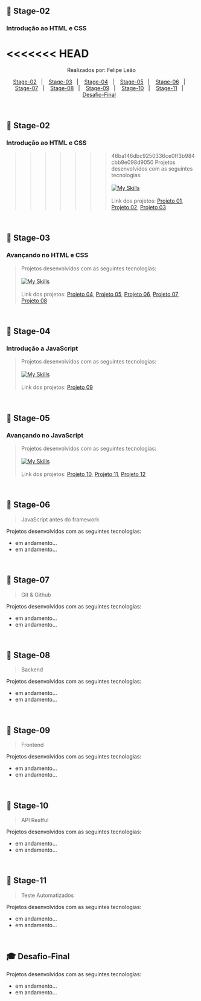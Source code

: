  ## 🚀 Stage-02  
  ### Introdução ao HTML e CSS

<<<<<<< HEAD
=======
  <p align="center">
  Realizados por: Felipe Leão
  </p>

  <p align="center">
    <a href="#-Stage-02">Stage-02</a>&nbsp;&nbsp;&nbsp;|&nbsp;&nbsp;&nbsp;
    <a href="#-Stage-03">Stage-03</a>&nbsp;&nbsp;&nbsp;|&nbsp;&nbsp;&nbsp;
    <a href="#-Stage-04">Stage-04</a>&nbsp;&nbsp;&nbsp;|&nbsp;&nbsp;&nbsp;
    <a href="#-Stage-05">Stage-05</a>&nbsp;&nbsp;&nbsp;|&nbsp;&nbsp;&nbsp;
    <a href="#-Stage-06">Stage-06</a>&nbsp;&nbsp;&nbsp;|&nbsp;&nbsp;&nbsp;
    <a href="#-Stage-07">Stage-07</a>&nbsp;&nbsp;&nbsp;|&nbsp;&nbsp;&nbsp;
    <a href="#-Stage-08">Stage-08</a>&nbsp;&nbsp;&nbsp;|&nbsp;&nbsp;&nbsp;
    <a href="#-Stage-09">Stage-09</a>&nbsp;&nbsp;&nbsp;|&nbsp;&nbsp;&nbsp;
    <a href="#-Stage-10">Stage-10</a>&nbsp;&nbsp;&nbsp;|&nbsp;&nbsp;&nbsp;    
    <a href="#-Stage-11">Stage-11</a>&nbsp;&nbsp;&nbsp;|&nbsp;&nbsp;&nbsp;    
    <a href="#-Desafio-Final">Desafio-Final</a>&nbsp;&nbsp;&nbsp;
  </p>

 
  <br>
   


  ## 🚀 Stage-02  
  ### Introdução ao HTML e CSS

>>>>>>> 46ba146dbc9250336ce0ff3b984cbb9e098d9050
  > Projetos desenvolvidos com as seguintes tecnologias:
  <br><br>[![My Skills](https://skillicons.dev/icons?i=html,css)](https://skillicons.dev)<br><br>
  > Link dos projetos:
  > [Projeto 01](https://github.com/felipepleao/courseProjects-rocketseat/tree/main/projeto01--stg-02),
  > [Projeto 02](https://github.com/felipepleao/courseProjects-rocketseat/tree/main/projeto02--stg-02),
  > [Projeto 03](https://github.com/felipepleao/courseProjects-rocketseat/tree/main/projeto03--stg-02)
  <br>
  
  ## 🚀 Stage-03
  ### Avançando no HTML e CSS

  > Projetos desenvolvidos com as seguintes tecnologias:
  <br><br>[![My Skills](https://skillicons.dev/icons?i=html,css)](https://skillicons.dev)<br><br>
  > Link dos projetos:
  > [Projeto 04](https://github.com/felipepleao/courseProjects-rocketseat/tree/main/projeto04--stg-03),
  > [Projeto 05](https://github.com/felipepleao/courseProjects-rocketseat/tree/main/projeto05--stg-03),
  > [Projeto 06](https://github.com/felipepleao/courseProjects-rocketseat/tree/main/projeto06--stg-03),
  > [Projeto 07](https://github.com/felipepleao/courseProjects-rocketseat/tree/main/projeto07--stg-03),
  > [Projeto 08](https://github.com/felipepleao/courseProjects-rocketseat/tree/main/projeto08--stg-03)
  <br>
  
  ## 🚀 Stage-04
  ### Introdução a JavaScript

  > Projetos desenvolvidos com as seguintes tecnologias:
  <br><br>[![My Skills](https://skillicons.dev/icons?i=js)](https://skillicons.dev)<br><br>
  > Link dos projetos:
  > [Projeto 09](https://github.com/felipepleao/courseProjects-rocketseat/tree/main/projeto09--stg-04)
  <br>
  
  ## 🚀 Stage-05
  ### Avançando no JavaScript

  > Projetos desenvolvidos com as seguintes tecnologias:
  <br><br>[![My Skills](https://skillicons.dev/icons?i=js,html,css)](https://skillicons.dev)<br><br>
  > Link dos projetos:
  > [Projeto 10](https://github.com/felipepleao/courseProjects-rocketseat/tree/main/projeto10--stg-05),
  > [Projeto 11](https://github.com/felipepleao/courseProjects-rocketseat/tree/main/projeto11--stg-05),
  > [Projeto 12](https://github.com/felipepleao/courseProjects-rocketseat/tree/main/projeto12--stg-05)
  <br>
  
  ## 🚀 Stage-06
  > JavaScript antes do framework

  Projetos desenvolvidos com as seguintes tecnologias:

  - em andamento...
  - em andamento...
  <br>
  
  ## 🚀 Stage-07
  > Git & Github

  Projetos desenvolvidos com as seguintes tecnologias:

  - em andamento...
  - em andamento...
  <br>
  
  ## 🚀 Stage-08
  > Backend

  Projetos desenvolvidos com as seguintes tecnologias:

  - em andamento...
  - em andamento...
  <br> 
  
  ## 🚀 Stage-09
  > Frontend

  Projetos desenvolvidos com as seguintes tecnologias:

  - em andamento...
  - em andamento...
  <br>
  
  ## 🚀 Stage-10
  > API Restful

  Projetos desenvolvidos com as seguintes tecnologias:

  - em andamento...
  - em andamento...
  <br> 
  
  ## 🚀 Stage-11
  > Teste Automatizados

  Projetos desenvolvidos com as seguintes tecnologias:

  - em andamento...
  - em andamento...
  <br>
  
  ## 🎓 Desafio-Final

  Projetos desenvolvidos com as seguintes tecnologias:

  - em andamento...
  - em andamento...